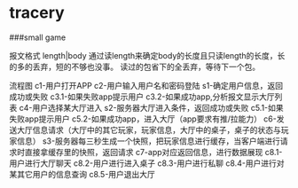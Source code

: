 tracery
=======

###small game 

报文格式
length|body
通过读length来确定body的长度且只读length的长度，长的多的丢弃，短的不够也没事。
读过的包省下的全丢弃，等待下一个包。

流程图
c1-用户打开APP
c2-用户输入用户名和密码登陆
s1-确定用户信息，返回成功或失败
c3.1-如果失败app提示用户
c3.2-如果成功app,分析报文显示大厅列表
c4-用户选择某大厅进入
s2-服务器大厅进入条件，返回成功或失败
c5.1-如果失败app提示用户
c5.2-如果成功app，进入大厅（app要求有推/拉能力）
c6-发送大厅信息请求（大厅中的其它玩家，玩家信息，大厅中的桌子，桌子的状态与玩家信息）
s3-服务器每三秒生成一个快照，把玩家信息进行缓存，当客户端进行请求时直接拿缓存里的快照，返回请求
c7-app对应返回信息，进行数据展现
c8.1-用户进行大厅聊天
c8.2-用户进行进入桌子
c8.3-用户进行私聊
c8.4-用户进行对某其它用户的信息查询
c8.5-用户退出大厅

